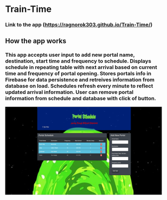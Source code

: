 # Train-Time

### Link to the app (https://ragnorok303.github.io/Train-Time/)

## How the app works

### This app accepts user input to add new portal name, destination, start time and frequency to schedule. Displays schedule in repeating table with next arrival based on current time and frequency of portal opening. Stores portals info in Firebase for data persistence and retreives information from database on load. Schedules refresh every minute to reflect updated arrival information. User can remove portal information from schedule and database with click of button.

![screenshot](assets/images/sceenshot.png)